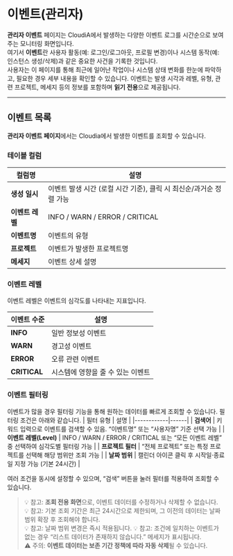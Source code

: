 # 이벤트(관리자)

**관리자 이벤트** 페이지는 CloudiA에서 발생하는 다양한 이벤트 로그를 시간순으로 보여주는 모니터링 화면입니다.  
여기서 **이벤트**란 사용자 활동(예: 로그인/로그아웃, 프로필 변경)이나 시스템 동작(예: 인스턴스 생성/삭제)과 같은 중요한 사건을 기록한 것입니다.  
사용자는 이 페이지를 통해 최근에 일어난 작업이나 시스템 상태 변화를 한눈에 파악하고, 필요한 경우 세부 내용을 확인할 수 있습니다.
이벤트는 발생 시각과 레벨, 유형, 관련 프로젝트, 메세지 등의 정보를 포함하며 **읽기 전용**으로 제공됩니다.  

---

## 이벤트 목록

**관리자 이벤트 페이지**에서는 Cloudia에서 발생한 이벤트를 조회할 수 있습니다.


### 테이블 컬럼
 
| 컬럼명 | 설명 |
|---------|------|
| **생성 일시** | 이벤트 발생 시간 (로컬 시간 기준), 클릭 시 최신순/과거순 정렬 가능 |
| **이벤트 레벨** | INFO / WARN / ERROR / CRITICAL |
| **이벤트명** | 이벤트의 유형 |
| **프로젝트** | 이벤트가 발생한 프로젝트명 |
| **메세지** | 이벤트 상세 설명|


### 이벤트 레벨

이벤트 레벨은 이벤트의 심각도를 나타내는 지표입니다.

| 이벤트 수준 | 설명 |
|--------------|------------|
| **INFO** | 일반 정보성 이벤트 |
| **WARN** | 경고성 이벤트 |
| **ERROR** | 오류 관련 이벤트 |
| **CRITICAL** | 시스템에 영향을 줄 수 있는 이벤트 |


### 이벤트 필터링

이벤트가 많을 경우 필터링 기능을 통해 원하는 데이터를 빠르게 조회할 수 있습니다. 필터링 조건은 아래와 같습니다.
| 필터 유형 | 설명 |
|------------|------|
| **검색어** | 키워드 입력으로 이벤트를 검색할 수 있음. “이벤트명” 또는 “사용자명” 기준 선택 가능 |
| **이벤트 레벨(Level)** | INFO / WARN / ERROR / CRITICAL 또는 “모든 이벤트 레벨” 중 선택하여 심각도별 필터링 가능 |
| **프로젝트 필터** | “전체 프로젝트” 또는 특정 프로젝트를 선택해 해당 범위만 조회 가능 |
| **날짜 범위** | 캘린더 아이콘 클릭 후 시작일·종료일 지정 가능 (기본 24시간) |

여러 조건을 동시에 설정할 수 있으며, “검색” 버튼을 눌러 필터를 적용하여 조회할 수 있습니다.  


> 💡 참고: **조회 전용 화면**으로, 이벤트 데이터를 수정하거나 삭제할 수 없습니다.  
> 💡 참고: 기본 조회 기간은 최근 24시간으로 제한되며, 그 이전의 데이터는 날짜 범위 확장 후 조회해야 합니다.  
> 💡 참고: 날짜 범위 변경은 즉시 적용됩니다.
> 💡 참고: 조건에 일치하는 이벤트가 없는 경우 “리스트 데이터가 존재하지 않습니다.” 메세지가 표시됩니다.  
> ⚠️ 주의: **이벤트 데이터는 보존 기간 정책에 따라 자동 삭제**될 수 있습니다.  
